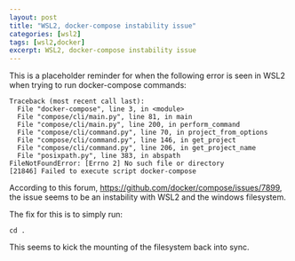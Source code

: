 ```yaml
---
layout: post
title: "WSL2, docker-compose instability issue"
categories: [wsl2]
tags: [wsl2,docker]
excerpt: WSL2, docker-compose instability issue
---
```


This is a placeholder reminder for when the following error is seen in WSL2 when trying to run docker-compose commands:

```
Traceback (most recent call last):
  File "docker-compose", line 3, in <module>
  File "compose/cli/main.py", line 81, in main
  File "compose/cli/main.py", line 200, in perform_command
  File "compose/cli/command.py", line 70, in project_from_options
  File "compose/cli/command.py", line 146, in get_project
  File "compose/cli/command.py", line 206, in get_project_name
  File "posixpath.py", line 383, in abspath
FileNotFoundError: [Errno 2] No such file or directory
[21846] Failed to execute script docker-compose
```

According to this forum, https://github.com/docker/compose/issues/7899, the issue seems to be an instability with WSL2 and the windows filesystem.

The fix for this is to simply run:

```
cd .
```

This seems to kick the mounting of the filesystem back into sync.